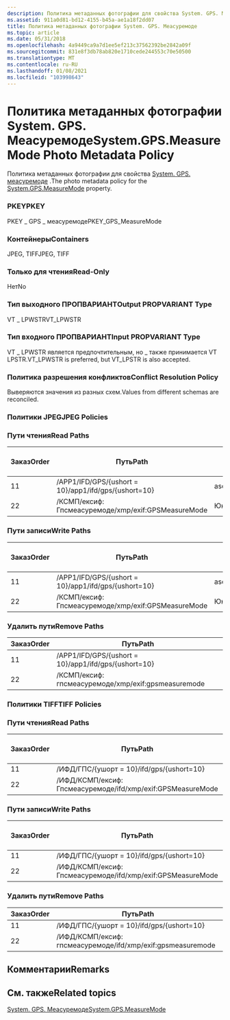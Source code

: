 ```yaml
---
description: Политика метаданных фотографии для свойства System. GPS. Меасуремоде.
ms.assetid: 911a0d81-bd12-4155-b45a-ae1a18f2dd07
title: Политика метаданных фотографии System. GPS. Меасуремоде
ms.topic: article
ms.date: 05/31/2018
ms.openlocfilehash: 4a9449ca9a7d1ee5ef213c37562392be2842a09f
ms.sourcegitcommit: 831e8f3db78ab820e1710cede244553c70e50500
ms.translationtype: MT
ms.contentlocale: ru-RU
ms.lasthandoff: 01/08/2021
ms.locfileid: "103998643"
---
```

# <a name="systemgpsmeasuremode-photo-metadata-policy"></a><span data-ttu-id="9a7bf-103">Политика метаданных фотографии System. GPS. Меасуремоде</span><span class="sxs-lookup"><span data-stu-id="9a7bf-103">System.GPS.MeasureMode Photo Metadata Policy</span></span>

<span data-ttu-id="9a7bf-104">Политика метаданных фотографии для свойства [System. GPS. меасуремоде](../properties/props-system-gps-measuremode.md) .</span><span class="sxs-lookup"><span data-stu-id="9a7bf-104">The photo metadata policy for the [System.GPS.MeasureMode](../properties/props-system-gps-measuremode.md) property.</span></span>

### <a name="pkey"></a><span data-ttu-id="9a7bf-105">PKEY</span><span class="sxs-lookup"><span data-stu-id="9a7bf-105">PKEY</span></span>

<span data-ttu-id="9a7bf-106">PKEY \_ GPS \_ меасуремоде</span><span class="sxs-lookup"><span data-stu-id="9a7bf-106">PKEY\_GPS\_MeasureMode</span></span>

### <a name="containers"></a><span data-ttu-id="9a7bf-107">Контейнеры</span><span class="sxs-lookup"><span data-stu-id="9a7bf-107">Containers</span></span>

<span data-ttu-id="9a7bf-108">JPEG, TIFF</span><span class="sxs-lookup"><span data-stu-id="9a7bf-108">JPEG, TIFF</span></span>

### <a name="read-only"></a><span data-ttu-id="9a7bf-109">Только для чтения</span><span class="sxs-lookup"><span data-stu-id="9a7bf-109">Read-Only</span></span>

<span data-ttu-id="9a7bf-110">Нет</span><span class="sxs-lookup"><span data-stu-id="9a7bf-110">No</span></span>

### <a name="output-propvariant-type"></a><span data-ttu-id="9a7bf-111">Тип выходного ПРОПВАРИАНТ</span><span class="sxs-lookup"><span data-stu-id="9a7bf-111">Output PROPVARIANT Type</span></span>

<span data-ttu-id="9a7bf-112">VT \_ LPWSTR</span><span class="sxs-lookup"><span data-stu-id="9a7bf-112">VT\_LPWSTR</span></span>

### <a name="input-propvariant-type"></a><span data-ttu-id="9a7bf-113">Тип входного ПРОПВАРИАНТ</span><span class="sxs-lookup"><span data-stu-id="9a7bf-113">Input PROPVARIANT Type</span></span>

<span data-ttu-id="9a7bf-114">VT \_ LPWSTR является предпочтительным, но \_ также принимается VT LPSTR.</span><span class="sxs-lookup"><span data-stu-id="9a7bf-114">VT\_LPWSTR is preferred, but VT\_LPSTR is also accepted.</span></span>

### <a name="conflict-resolution-policy"></a><span data-ttu-id="9a7bf-115">Политика разрешения конфликтов</span><span class="sxs-lookup"><span data-stu-id="9a7bf-115">Conflict Resolution Policy</span></span>

<span data-ttu-id="9a7bf-116">Выверяются значения из разных схем.</span><span class="sxs-lookup"><span data-stu-id="9a7bf-116">Values from different schemas are reconciled.</span></span>

### <a name="jpeg-policies"></a><span data-ttu-id="9a7bf-117">Политики JPEG</span><span class="sxs-lookup"><span data-stu-id="9a7bf-117">JPEG Policies</span></span>

### <a name="read-paths"></a><span data-ttu-id="9a7bf-118">Пути чтения</span><span class="sxs-lookup"><span data-stu-id="9a7bf-118">Read Paths</span></span>



| <span data-ttu-id="9a7bf-119">Заказ</span><span class="sxs-lookup"><span data-stu-id="9a7bf-119">Order</span></span> | <span data-ttu-id="9a7bf-120">Путь</span><span class="sxs-lookup"><span data-stu-id="9a7bf-120">Path</span></span>                      | <span data-ttu-id="9a7bf-121">Формат диска</span><span class="sxs-lookup"><span data-stu-id="9a7bf-121">Disk Format</span></span> |
|-------|---------------------------|-------------|
| <span data-ttu-id="9a7bf-122">1</span><span class="sxs-lookup"><span data-stu-id="9a7bf-122">1</span></span>     | <span data-ttu-id="9a7bf-123">/APP1/IFD/GPS/{ushort = 10}</span><span class="sxs-lookup"><span data-stu-id="9a7bf-123">/app1/ifd/gps/{ushort=10}</span></span> | <span data-ttu-id="9a7bf-124">ascii</span><span class="sxs-lookup"><span data-stu-id="9a7bf-124">ascii</span></span>       |
| <span data-ttu-id="9a7bf-125">2</span><span class="sxs-lookup"><span data-stu-id="9a7bf-125">2</span></span>     | <span data-ttu-id="9a7bf-126">/КСМП/ексиф: Гпсмеасуремоде</span><span class="sxs-lookup"><span data-stu-id="9a7bf-126">/xmp/exif:GPSMeasureMode</span></span>  | <span data-ttu-id="9a7bf-127">Юникод</span><span class="sxs-lookup"><span data-stu-id="9a7bf-127">unicode</span></span>     |



 

### <a name="write-paths"></a><span data-ttu-id="9a7bf-128">Пути записи</span><span class="sxs-lookup"><span data-stu-id="9a7bf-128">Write Paths</span></span>



| <span data-ttu-id="9a7bf-129">Заказ</span><span class="sxs-lookup"><span data-stu-id="9a7bf-129">Order</span></span> | <span data-ttu-id="9a7bf-130">Путь</span><span class="sxs-lookup"><span data-stu-id="9a7bf-130">Path</span></span>                      | <span data-ttu-id="9a7bf-131">Формат диска</span><span class="sxs-lookup"><span data-stu-id="9a7bf-131">Disk Format</span></span> |
|-------|---------------------------|-------------|
| <span data-ttu-id="9a7bf-132">1</span><span class="sxs-lookup"><span data-stu-id="9a7bf-132">1</span></span>     | <span data-ttu-id="9a7bf-133">/APP1/IFD/GPS/{ushort = 10}</span><span class="sxs-lookup"><span data-stu-id="9a7bf-133">/app1/ifd/gps/{ushort=10}</span></span> | <span data-ttu-id="9a7bf-134">ascii</span><span class="sxs-lookup"><span data-stu-id="9a7bf-134">ascii</span></span>       |
| <span data-ttu-id="9a7bf-135">2</span><span class="sxs-lookup"><span data-stu-id="9a7bf-135">2</span></span>     | <span data-ttu-id="9a7bf-136">/КСМП/ексиф: Гпсмеасуремоде</span><span class="sxs-lookup"><span data-stu-id="9a7bf-136">/xmp/exif:GPSMeasureMode</span></span>  | <span data-ttu-id="9a7bf-137">Юникод</span><span class="sxs-lookup"><span data-stu-id="9a7bf-137">unicode</span></span>     |



 

### <a name="remove-paths"></a><span data-ttu-id="9a7bf-138">Удалить пути</span><span class="sxs-lookup"><span data-stu-id="9a7bf-138">Remove Paths</span></span>



| <span data-ttu-id="9a7bf-139">Заказ</span><span class="sxs-lookup"><span data-stu-id="9a7bf-139">Order</span></span> | <span data-ttu-id="9a7bf-140">Путь</span><span class="sxs-lookup"><span data-stu-id="9a7bf-140">Path</span></span>                      |
|-------|---------------------------|
| <span data-ttu-id="9a7bf-141">1</span><span class="sxs-lookup"><span data-stu-id="9a7bf-141">1</span></span>     | <span data-ttu-id="9a7bf-142">/APP1/IFD/GPS/{ushort = 10}</span><span class="sxs-lookup"><span data-stu-id="9a7bf-142">/app1/ifd/gps/{ushort=10}</span></span> |
| <span data-ttu-id="9a7bf-143">2</span><span class="sxs-lookup"><span data-stu-id="9a7bf-143">2</span></span>     | <span data-ttu-id="9a7bf-144">/КСМП/ексиф: гпсмеасуремоде</span><span class="sxs-lookup"><span data-stu-id="9a7bf-144">/xmp/exif:gpsmeasuremode</span></span>  |



 

### <a name="tiff-policies"></a><span data-ttu-id="9a7bf-145">Политики TIFF</span><span class="sxs-lookup"><span data-stu-id="9a7bf-145">TIFF Policies</span></span>

### <a name="read-paths"></a><span data-ttu-id="9a7bf-146">Пути чтения</span><span class="sxs-lookup"><span data-stu-id="9a7bf-146">Read Paths</span></span>



| <span data-ttu-id="9a7bf-147">Заказ</span><span class="sxs-lookup"><span data-stu-id="9a7bf-147">Order</span></span> | <span data-ttu-id="9a7bf-148">Путь</span><span class="sxs-lookup"><span data-stu-id="9a7bf-148">Path</span></span>                         | <span data-ttu-id="9a7bf-149">Формат диска</span><span class="sxs-lookup"><span data-stu-id="9a7bf-149">Disk Format</span></span> |
|-------|------------------------------|-------------|
| <span data-ttu-id="9a7bf-150">1</span><span class="sxs-lookup"><span data-stu-id="9a7bf-150">1</span></span>     | <span data-ttu-id="9a7bf-151">/ИФД/ГПС/{ушорт = 10}</span><span class="sxs-lookup"><span data-stu-id="9a7bf-151">/ifd/gps/{ushort=10}</span></span>         | <span data-ttu-id="9a7bf-152">ascii</span><span class="sxs-lookup"><span data-stu-id="9a7bf-152">ascii</span></span>       |
| <span data-ttu-id="9a7bf-153">2</span><span class="sxs-lookup"><span data-stu-id="9a7bf-153">2</span></span>     | <span data-ttu-id="9a7bf-154">/ИФД/КСМП/ексиф: Гпсмеасуремоде</span><span class="sxs-lookup"><span data-stu-id="9a7bf-154">/ifd/xmp/exif:GPSMeasureMode</span></span> | <span data-ttu-id="9a7bf-155">Юникод</span><span class="sxs-lookup"><span data-stu-id="9a7bf-155">unicode</span></span>     |



 

### <a name="write-paths"></a><span data-ttu-id="9a7bf-156">Пути записи</span><span class="sxs-lookup"><span data-stu-id="9a7bf-156">Write Paths</span></span>



| <span data-ttu-id="9a7bf-157">Заказ</span><span class="sxs-lookup"><span data-stu-id="9a7bf-157">Order</span></span> | <span data-ttu-id="9a7bf-158">Путь</span><span class="sxs-lookup"><span data-stu-id="9a7bf-158">Path</span></span>                         | <span data-ttu-id="9a7bf-159">Формат диска</span><span class="sxs-lookup"><span data-stu-id="9a7bf-159">Disk Format</span></span> |
|-------|------------------------------|-------------|
| <span data-ttu-id="9a7bf-160">1</span><span class="sxs-lookup"><span data-stu-id="9a7bf-160">1</span></span>     | <span data-ttu-id="9a7bf-161">/ИФД/ГПС/{ушорт = 10}</span><span class="sxs-lookup"><span data-stu-id="9a7bf-161">/ifd/gps/{ushort=10}</span></span>         | <span data-ttu-id="9a7bf-162">ascii</span><span class="sxs-lookup"><span data-stu-id="9a7bf-162">ascii</span></span>       |
| <span data-ttu-id="9a7bf-163">2</span><span class="sxs-lookup"><span data-stu-id="9a7bf-163">2</span></span>     | <span data-ttu-id="9a7bf-164">/ИФД/КСМП/ексиф: Гпсмеасуремоде</span><span class="sxs-lookup"><span data-stu-id="9a7bf-164">/ifd/xmp/exif:GPSMeasureMode</span></span> | <span data-ttu-id="9a7bf-165">Юникод</span><span class="sxs-lookup"><span data-stu-id="9a7bf-165">unicode</span></span>     |



 

### <a name="remove-paths"></a><span data-ttu-id="9a7bf-166">Удалить пути</span><span class="sxs-lookup"><span data-stu-id="9a7bf-166">Remove Paths</span></span>



| <span data-ttu-id="9a7bf-167">Заказ</span><span class="sxs-lookup"><span data-stu-id="9a7bf-167">Order</span></span> | <span data-ttu-id="9a7bf-168">Путь</span><span class="sxs-lookup"><span data-stu-id="9a7bf-168">Path</span></span>                         |
|-------|------------------------------|
| <span data-ttu-id="9a7bf-169">1</span><span class="sxs-lookup"><span data-stu-id="9a7bf-169">1</span></span>     | <span data-ttu-id="9a7bf-170">/ИФД/ГПС/{ушорт = 10}</span><span class="sxs-lookup"><span data-stu-id="9a7bf-170">/ifd/gps/{ushort=10}</span></span>         |
| <span data-ttu-id="9a7bf-171">2</span><span class="sxs-lookup"><span data-stu-id="9a7bf-171">2</span></span>     | <span data-ttu-id="9a7bf-172">/ИФД/КСМП/ексиф: гпсмеасуремоде</span><span class="sxs-lookup"><span data-stu-id="9a7bf-172">/ifd/xmp/exif:gpsmeasuremode</span></span> |



 

## <a name="remarks"></a><span data-ttu-id="9a7bf-173">Комментарии</span><span class="sxs-lookup"><span data-stu-id="9a7bf-173">Remarks</span></span>

## <a name="related-topics"></a><span data-ttu-id="9a7bf-174">См. также</span><span class="sxs-lookup"><span data-stu-id="9a7bf-174">Related topics</span></span>

<dl> <dt>

[<span data-ttu-id="9a7bf-175">System. GPS. Меасуремоде</span><span class="sxs-lookup"><span data-stu-id="9a7bf-175">System.GPS.MeasureMode</span></span>](../properties/props-system-gps-measuremode.md)
</dt> </dl>

 

 
